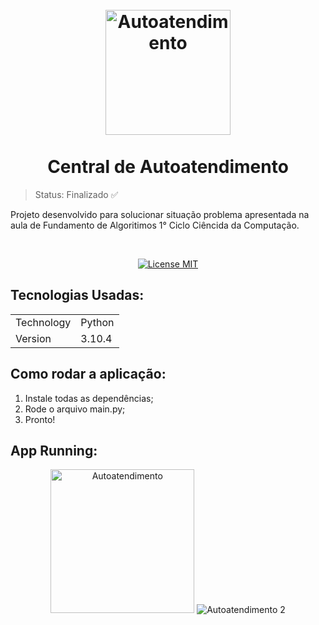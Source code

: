 <h1 align="center">
<br>
  <img src="https://user-images.githubusercontent.com/54152996/174647038-554ad1bb-490d-4116-9a8a-16ae1bf3d6c7.png" alt="Autoatendimento" width="200">
<br>
<br>
  Central de Autoatendimento
</h1>

> Status: Finalizado ✅

<p>Projeto desenvolvido para solucionar situação problema apresentada na aula de Fundamento de Algoritimos 1° Ciclo Ciêncida da Computação.</p>

<br>

<p align="center">
  <a href="https://opensource.org/licenses/MIT">
    <img src="https://img.shields.io/badge/License-MIT-blue.svg" alt="License MIT">
  </a>
</p>

## Tecnologias Usadas:

<table>
  <tr>
    <td>Technology</td>
    <td>Python</td>
  </tr>
  <tr>
    <td>Version</td>
    <td>3.10.4</td>
  </tr>
</table>

## Como rodar a aplicação:

1. Instale todas as dependências;
2. Rode o arquivo main.py;
3. Pronto!

## App Running:

<div align="center">
   <img src="https://user-images.githubusercontent.com/54152996/174652844-5e80fd77-f0b2-4352-b56d-e9d9bd8f68bf.png" alt="Autoatendimento" height="230">
   <img src="https://user-images.githubusercontent.com/54152996/174653645-1763cea2-154d-46ed-ab30-966076b3023a.png" alt="Autoatendimento 2">
</div>
